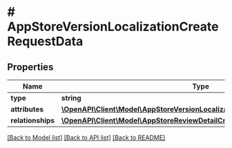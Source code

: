 # # AppStoreVersionLocalizationCreateRequestData

## Properties

Name | Type | Description | Notes
------------ | ------------- | ------------- | -------------
**type** | **string** |  | 
**attributes** | [**\OpenAPI\Client\Model\AppStoreVersionLocalizationCreateRequestDataAttributes**](AppStoreVersionLocalizationCreateRequestDataAttributes.md) |  | 
**relationships** | [**\OpenAPI\Client\Model\AppStoreReviewDetailCreateRequestDataRelationships**](AppStoreReviewDetailCreateRequestDataRelationships.md) |  | 

[[Back to Model list]](../../README.md#documentation-for-models) [[Back to API list]](../../README.md#documentation-for-api-endpoints) [[Back to README]](../../README.md)



